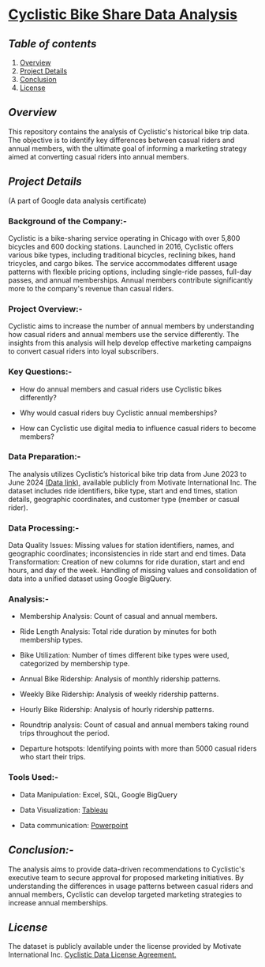 # [Cyclistic Bike Share Data Analysis](https://github.com/Dhanushwr/Cyclistic-Bike-Share-data-analysis/blob/main/Cyclistic%20analysis%20report.pdf)

## **_Table of contents_**

1. [Overview](#Overviw)
2. [Project Details](#ProjecT-Details)
3. [Conclusion](#Conclusion)
4. [License](#License)

## _**Overview**_

This repository contains the analysis of Cyclistic's historical bike trip data. The objective is to identify key differences between casual riders and annual members, with the ultimate goal of informing a marketing strategy aimed at converting casual riders into annual members.

## _**Project Details**_ 
(A part of Google data analysis certificate)

### Background of the Company:-

Cyclistic is a bike-sharing service operating in Chicago with over 5,800 bicycles and 600 docking stations. Launched in 2016, Cyclistic offers various bike types, including traditional bicycles, reclining bikes, hand tricycles, and cargo bikes. The service accommodates different usage patterns with flexible pricing options, including single-ride passes, full-day passes, and annual memberships. Annual members contribute significantly more to the company's revenue than casual riders.

### Project Overview:-

Cyclistic aims to increase the number of annual members by understanding how casual riders and annual members use the service differently. The insights from this analysis will help develop effective marketing campaigns to convert casual riders into loyal subscribers.

### Key Questions:-

- How do annual members and casual riders use Cyclistic bikes differently?

- Why would casual riders buy Cyclistic annual memberships?

- How can Cyclistic use digital media to influence casual riders to become members?

### Data Preparation:-

The analysis utilizes Cyclistic’s historical bike trip data from June 2023 to June 2024 [(Data link)](https://divvy-tripdata.s3.amazonaws.com/index.html), available publicly from Motivate International Inc. The dataset includes ride identifiers, bike type, start and end times, station details, geographic coordinates, and customer type (member or casual rider).

### Data Processing:-

Data Quality Issues: Missing values for station identifiers, names, and geographic coordinates; inconsistencies in ride start and end times.
Data Transformation: Creation of new columns for ride duration, start and end hours, and day of the week. Handling of missing values and consolidation of data into a unified dataset using Google BigQuery.

### Analysis:-

- Membership Analysis: Count of casual and annual members.

- Ride Length Analysis: Total ride duration by minutes for both membership types.

- Bike Utilization: Number of times different bike types were used, categorized by membership type.

- Annual Bike Ridership: Analysis of monthly ridership patterns.

- Weekly Bike Ridership: Analysis of weekly ridership patterns.

- Hourly Bike Ridership: Analysis of hourly ridership patterns.

- Roundtrip analysis: Count of casual and annual members taking round trips throughout the period.

- Departure hotspots: Identifying points with more than 5000 casual riders who start their trips.

### Tools Used:-

- Data Manipulation: Excel, SQL, Google BigQuery

- Data Visualization: [Tableau](https://public.tableau.com/views/CyclisticBikeshareanalysisJune2023toJune2024/Dashboard1?:language=en-US&:sid=&:redirect=auth&:display_count=n&:origin=viz_share_link)

- Data communication: [Powerpoint](https://github.com/Dhanushwr/Cyclistic-Bike-Share-data-analysis/blob/main/Cyclistic%20data%20report%20presentation.pptx)

## _**Conclusion:-**_

The analysis aims to provide data-driven recommendations to Cyclistic's executive team to secure approval for proposed marketing initiatives. By understanding the differences in usage patterns between casual riders and annual members, Cyclistic can develop targeted marketing strategies to increase annual memberships.

## _**License**_

The dataset is publicly available under the license provided by Motivate International Inc. [Cyclistic Data License Agreement.](https://divvybikes.com/data-license-agreement)
